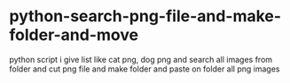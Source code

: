 # python-search-png-file-and-make-folder-and-move
python script i give list like cat png, dog png and search all images from folder and cut png file and make folder and paste on folder all png images
